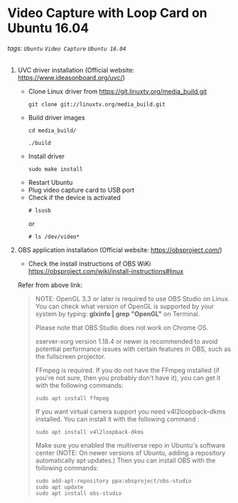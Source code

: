 # Video Capture with Loop Card on Ubuntu 16.04
###### tags: `Ubuntu` `Video Capture` `Ubuntu 16.04`


1. UVC driver installation (Official website: https://www.ideasonboard.org/uvc/)

    * Clone Linux driver from https://git.linuxtv.org/media_build.git
        ```
        git clone git://linuxtv.org/media_build.git
        ```
    * Build driver images
        ```
        cd media_build/

        ./build
        ```
    * Install driver
        ```
        sudo make install
        ```
    * Restart Ubuntu
    * Plug video capture card to USB port
    * Check if the device is activated
        ```
        # lsusb
        ```
        or
        ```
        # ls /dev/video*
        ```

2. OBS application installation (Official website: https://obsproject.com/)
    * Check the install instructions of OBS WiKi
        https://obsproject.com/wiki/install-instructions#linux

    Refer from above link:
    >NOTE: OpenGL 3.3 or later is required to use OBS Studio on Linux.
    You can check what version of OpenGL is supported by your system by typing:
    **glxinfo | grep "OpenGL"** on Terminal.
    >
    >Please note that OBS Studio does not work on Chrome OS.
    >
    >xserver-xorg version 1.18.4 or newer is recommended to avoid potential performance issues with certain features in OBS, such as the fullscreen projector.
    >
    >FFmpeg is required. If you do not have the FFmpeg installed (if you're not sure, then you probably don't have it), you can get it with the following commands:
    >
    >```
    >sudo apt install ffmpeg
    >```
    >If you want virtual camera support you need v4l2loopback-dkms installed. You can install it with the following command :
    >
    >```
    >sudo apt install v4l2loopback-dkms
    >```
    >
    >Make sure you enabled the multiverse repo in Ubuntu's software center (NOTE: On newer versions of Ubuntu, adding a repository automatically apt updates.) Then you can install OBS with the following commands:
    >
    > ```
    > sudo add-apt-repository ppa:obsproject/obs-studio
    > sudo apt update
    > sudo apt install obs-studio
    > ```

